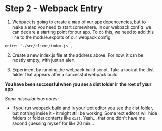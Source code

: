 # Step 2 - Webpack Entry 

1. Webpack is going to create a map of our app dependencies, but to make a map you need to start somewhere. In our webpack config, we can declare a starting point for our app. To do this, we need to add this line to the module.exports of our webpack config

```
entry: './src/client/index.js',
```

2. Create a new index.js file at the address above. For now, it can be mostly empty, with just an alert.

3. Experiment by running the webpack build script. Take a look at the dist folder that appears after a successful webpack build.


**You have been successful when you see a dist folder in the root of your app**

*Some miscellanious notes:*


- If you run webpack build and in your text editor you see the dist folder, but nothing inside it - it might still be working. Some text editors will hide folders or folder contents like ```dist```. Yeah... that one didn't have me second guessing myself for like 20 min...

